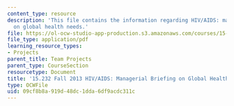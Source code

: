 ```yaml
---
content_type: resource
description: 'This file contains the information regarding HIV/AIDS: managerial briefing
  on global health needs.'
file: https://ol-ocw-studio-app-production.s3.amazonaws.com/courses/15-232-business-model-innovation-global-health-in-frontier-markets-fall-2013/09cf8b8a919d48dc1dda6df9acdc311c_MIT15_232F13_a1_hiv-aids_1.pdf
file_type: application/pdf
learning_resource_types:
- Projects
parent_title: Team Projects
parent_type: CourseSection
resourcetype: Document
title: '15.232 Fall 2013 HIV/AIDS: Managerial Briefing on Global Health Needs'
type: OCWFile
uid: 09cf8b8a-919d-48dc-1dda-6df9acdc311c
---
```

